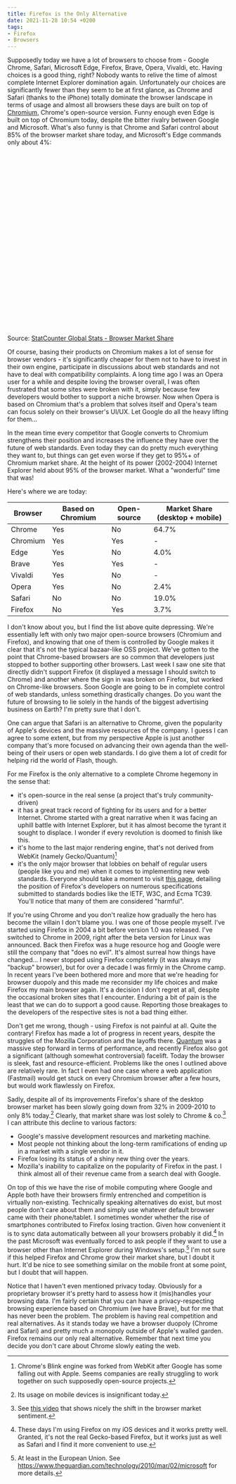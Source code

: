 ```yaml
---
title: Firefox is the Only Alternative
date: 2021-11-28 10:54 +0200
tags:
- Firefox
- Browsers
---
```


Supposedly today we have a lot of browsers to choose from - Google Chrome, Safari, Microsoft Edge, Firefox, Brave, Opera, Vivaldi, etc.
Having choices is a good thing, right? Nobody wants to relive the time of almost complete Internet Explorer domination again.
Unfortunately our choices are significantly fewer than they seem to be at first glance, as Chrome and Safari (thanks to the iPhone) totally dominate
the browser landscape in terms of usage and almost all browsers these days are built on top of [Chromium](https://www.chromium.org/Home), Chrome's open-source version.
Funny enough even Edge is built on top of Chromium today, despite the bitter rivalry between Google and Microsoft. What's also funny is that
Chrome and Safari control about 85% of the browser market share today, and Microsoft's Edge commands only about 4%:

<div id="all-browser-ww-monthly-202010-202110" width="600" height="400" style="width:600px; height: 400px;"></div><!-- You may change the values of width and height above to resize the chart --><p>Source: <a href="https://gs.statcounter.com/browser-market-share">StatCounter Global Stats - Browser Market Share</a></p><script type="text/javascript" src="https://www.statcounter.com/js/fusioncharts.js"></script><script type="text/javascript" src="https://gs.statcounter.com/chart.php?all-browser-ww-monthly-202010-202110&chartWidth=600"></script>

Of course, basing their products on Chromium makes a lot of sense for browser vendors - it's significantly cheaper for them not to have to invest in their own engine, participate
in discussions about web standards and not have to deal with compatibility complaints. A long time ago I was an Opera user for a while and despite loving
the browser overall, I was often frustrated that some sites were broken with it, simply because few developers would bother to support a niche browser.
Now when Opera is based on Chromium that's a problem that solves itself and Opera's team can focus solely on their browser's UI/UX. Let Google do all the
heavy lifting for them...

In the mean time every competitor that Google converts to Chromium strengthens
their position and increases the influence they have over the future of web
standards. Even today they can do pretty much everything they want to, but things
can get even worse if they get to 95%+ of Chromium market share. At the height of
its power (2002-2004) Internet Explorer held about 95% of the browser market. What a
"wonderful" time that was!

Here's where we are today:

| Browser       | Based on Chromium | Open-source | Market Share (desktop + mobile) |
| ------------- | ----------------- | ----------- | -------------|
| Chrome  | Yes      | No | 64.7% |
| Chromium | Yes | Yes | - |
| Edge  | Yes      | No | 4.0% |
| Brave | Yes | Yes | - |
| Vivaldi | Yes | No | - |
| Opera | Yes | No | 2.4% |
| Safari | No | No | 19.0% |
| Firefox | No | Yes | 3.7% |

I don't know about you, but I find the list above quite depressing. We're
essentially left with only two major open-source browsers (Chromium and
Firefox), and knowing that one of them is controlled by Google makes it clear
that it's not the typical bazaar-like OSS project. We've gotten to the point
that Chrome-based browsers are so common that developers just stopped to bother
supporting other browsers. Last week I saw one site that directly didn't support
Firefox (it displayed a message I should switch to Chrome) and another where the
sign in was broken on Firefox, but worked on Chrome-like browsers. Soon Google
are going to be in complete control of web standards, unless something
drastically changes.  Do you want the future of browsing to lie solely in the
hands of the biggest advertising business on Earth?  I'm pretty sure that I
don't.

One can argue that Safari is an alternative to Chrome, given the popularity of
Apple's devices and the massive resources of the company. I guess I can agree to
some extent, but from my perspective Apple is just another company that's more
focused on advancing their own agenda than the well-being of their users or open
web standards. I do give them a lot of credit for helping rid the world of
Flash, though.

For me Firefox is the only alternative to a complete Chrome hegemony in the sense that:

- it's open-source in the real sense (a project that's truly community-driven)
- it has a great track record of fighting for its users and for a better
  Internet. Chrome started with a great narrative when it was facing an uphill
  battle with Internet Explorer, but it has almost become the tyrant it sought
  to displace. I wonder if every revolution is doomed to finish like this.
- it's home to the last major rendering engine, that's not derived from WebKit (namely Gecko/Quantum)[^1]
- it's the only major browser that lobbies on behalf of regular users (people like you and me) when it comes
to implementing new web standards. Everyone should take a moment to visit [this page](https://mozilla.github.io/standards-positions/), detailing the position of Firefox's
developers on numerous specifications submitted to standards bodies like the IETF, W3C, and Ecma TC39. You'll notice that many of them are considered "harmful".

If you're using Chrome and you don't realize how gradually the hero has become the villain I don't blame you. I was one of those people myself. I've started using
Firefox in 2004 a bit before version 1.0 was released. I've switched to Chrome in 2009, right after the beta version for Linux was announced. Back then Firefox
was a huge resource hog and Google were still the company that "does no evil". It's almost surreal how things have changed... I never stopped using Firefox completely (it was always my "backup" browser), but for over a decade I was firmly in the Chrome camp. In recent years I've been bothered more and more that we're heading for browser duopoly and
this made me reconsider my life choices and make Firefox my main browser again. It's a decision I don't regret at all, despite the occasional broken sites that
I encounter. Enduring a bit of pain is the least that we can do to support a good cause. Reporting those breakages to the developers of the respective sites is not
a bad thing either.

Don't get me wrong, though - using Firefox is not painful at all. Quite the
contrary! Firefox has made a lot of progress in recent years, despite the
struggles of the Mozilla
Corporation and the layoffs there. [Quantum](https://blog.mozilla.org/en/mozilla/introducing-firefox-quantum/)
was a massive step forward in terms of performance, and recently Firefox also
got a significant (although somewhat controversial) facelift. Today the browser
is sleek, fast and resource-efficient. Problems like the ones I outlined above are
relatively rare. In fact I even had one case where a web application (Fastmail) would get
stuck on every Chromium browser after a few hours, but would work flawlessly on
Firefox.

Sadly, despite all of its improvements Firefox's share of the desktop browser
market has been slowly going down from 32% in 2009-2010 to only 8% today.[^2] Clearly, that
market share was lost solely to Chrome & co.[^3] I can attribute this decline to
various factors:

- Google's massive development resources and marketing machine.
- Most people not thinking about the long-term ramifications of ending up in a
  market with a single vendor in it.
- Firefox losing its status of a shiny new thing over the years.
- Mozilla's inability to capitalize on the popularity of Firefox in the past. I think almost all of their revenue came from a search deal with Google.

On top of this we have the rise of mobile computing where Google and Apple both
have their browsers firmly entrenched and competition is virtually
non-existing. Technically speaking alternatives do exist, but most people don't
care about them and simply use whatever default browser came with their
phone/tablet. I sometimes wonder whether the rise of smartphones contributed to
Firefox losing traction.  Given how convenient it is to sync data automatically
between all your browsers probably it did.[^4] In the past Microsoft was
eventually forced to ask people if they want to use a browser other than
Internet Explorer during Windows's setup.[^5] I'm not sure if this helped
Firefox and Chrome grow their market share, but I doubt it hurt. It'd be nice to
see something similar on the mobile front at some point, but I doubt that will
happen.

Notice that I haven't even mentioned privacy today. Obviously for a proprietary
browser it's pretty hard to assess how it (mis)handles your browsing data.  I'm
fairly certain that you can have a privacy-respecting browsing experience based
on Chromium (we have Brave), but for me that has never been the problem.  The
problem is having real competition and real alternatives. As it stands today we
have a browser duopoly (Chrome and Safari) and pretty much a monopoly outside of
Apple's walled garden. Firefox remains our only real alternative. Remember that
next time you decide you don't care about Chrome slowly eating the web.

[^1]: Chrome's Blink engine was forked from WebKit after Google has some falling out with Apple. Seems companies are really struggling to work together on such supposedly open-source projects.
[^2]: Its usage on mobile devices is insignificant today.
[^3]: See [this video](https://www.youtube.com/watch?v=s9pvB4N99sQ) that shows nicely the shift in the browser market sentiment.
[^4]: These days I'm using Firefox on my iOS devices and it works pretty well. Granted, it's not the real Gecko-based Firefox, but it works just as well as Safari and I find it more convenient to use.
[^5]: At least in the European Union. See <https://www.theguardian.com/technology/2010/mar/02/microsoft> for more details.
